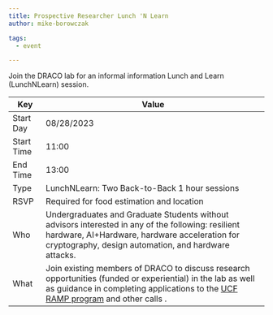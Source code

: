 ```yaml
---
title: Prospective Researcher Lunch 'N Learn
author: mike-borowczak

tags:
  - event

---
```


Join the DRACO lab for an informal information Lunch and Learn (LunchNLearn) session.

| Key | Value |
|-----|-------|
| Start Day | 08/28/2023 |
| Start Time | 11:00 |
| End Time | 13:00 |
| Type | LunchNLearn: Two Back-to-Back 1 hour sessions|
| RSVP | Required for food estimation and location |
| Who | Undergraduates and Graduate Students without advisors interested in any of the following: resilient hardware, AI+Hardware, hardware acceleration for cryptography, design automation, and hardware attacks.|
| What | Join existing members of DRACO to discuss research opportunities (funded or experiential) in the lab as well as guidance in completing applications to the [UCF RAMP program](https://academicsuccess.ucf.edu/aap/programs/ramp/prospective-scholars/) and other calls . |

